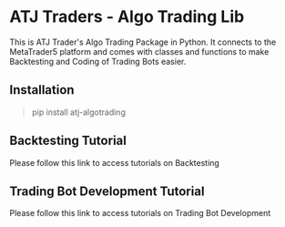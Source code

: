 # ATJ Traders - Algo Trading Lib
This is ATJ Trader's Algo Trading Package in Python. It connects to the MetaTrader5 platform and comes with classes
and functions to make Backtesting and Coding of Trading Bots easier. 

## Installation
> pip install atj-algotrading

## Backtesting Tutorial
Please follow this link to access tutorials on Backtesting

## Trading Bot Development Tutorial
Please follow this link to access tutorials on Trading Bot Development